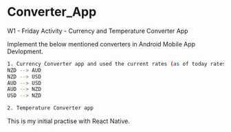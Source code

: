 # Converter_App
W1 - Friday Activity - Currency and Temperature Converter App

Implement the below mentioned converters in Android Mobile App Devlopment.
```sh
1. Currency Converter app and used the current rates (as of today rates) for below mentioned conversions.
NZD --> AUD
NZD --> USD
AUD --> USD
AUD --> NZD
USD --> NZD
```
```sh
2. Temperature Converter app
```

This is my initial practise with React Native.

